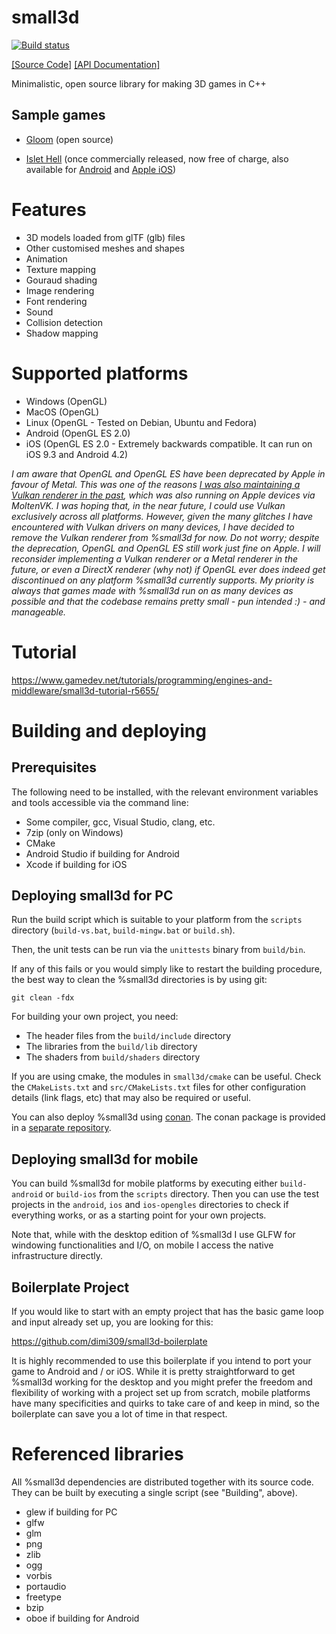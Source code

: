# small3d

[![Build status](https://ci.appveyor.com/api/projects/status/qpm3qekslivm3kjb?svg=true)](https://ci.appveyor.com/project/dimi309/small3d)

[[Source Code]](https://github.com/dimi309/small3d) [[API Documentation]](https://dimi309.github.io/small3d)

Minimalistic, open source library for making 3D games in C++

## Sample games

- [Gloom](https://github.com/dimi309/gloom) (open source)

- [Islet Hell](https://store.steampowered.com/app/2069750/Islet_Hell/) (once commercially released, now free of charge, also available for [Android](https://play.google.com/store/apps/details?id=dimi309.islethelladroid) and [Apple iOS](https://apps.apple.com/us/app/islet-hell/id1631875184))

# Features

- 3D models loaded from glTF (glb) files
- Other customised meshes and shapes
- Animation
- Texture mapping
- Gouraud shading
- Image rendering
- Font rendering
- Sound
- Collision detection
- Shadow mapping

# Supported platforms

- Windows (OpenGL)
- MacOS (OpenGL)
- Linux (OpenGL - Tested on Debian, Ubuntu and Fedora) 
- Android (OpenGL ES 2.0)
- iOS (OpenGL ES 2.0 - Extremely backwards compatible. It can run on iOS 9.3 and
  Android 4.2)

*I am aware that OpenGL and OpenGL ES have been deprecated by Apple in favour of 
Metal. This was one of the reasons [I was also maintaining a Vulkan renderer in the past](https://github.com/dimi309/small3d/releases/tag/1.8015.last.vulkan), 
which was also running on Apple devices via MoltenVK. I was hoping that, in the 
near future, I could use Vulkan exclusively across all platforms. However, 
given the many glitches I have encountered with Vulkan drivers on many devices, 
I have decided to remove the Vulkan renderer from %small3d for now. Do not worry;
despite the deprecation, OpenGL and OpenGL ES still work just fine on Apple. I 
will reconsider implementing a Vulkan renderer or a Metal renderer in the future,
or even a DirectX renderer (why not) if OpenGL ever does indeed get discontinued 
on any platform %small3d currently supports. My priority is always that games made 
with %small3d run on as many devices as possible and that the codebase remains 
pretty small - pun intended :) - and manageable.*

# Tutorial

https://www.gamedev.net/tutorials/programming/engines-and-middleware/small3d-tutorial-r5655/

# Building and deploying

## Prerequisites

The following need to be installed, with the relevant environment variables
and tools accessible via the command line:

- Some compiler, gcc, Visual Studio, clang, etc.
- 7zip (only on Windows)
- CMake
- Android Studio if building for Android
- Xcode if building for iOS

## Deploying small3d for PC

Run the build script which is suitable to your platform from the `scripts` 
directory (`build-vs.bat`, `build-mingw.bat` or `build.sh`).
	
Then, the unit tests can be run via the `unittests` binary from `build/bin`.

If any of this fails or you would simply like to restart the building
procedure, the best way to clean the %small3d directories is by using git:

	git clean -fdx

For building your own project, you need:

- The header files from the `build/include` directory
- The libraries from the `build/lib` directory 
- The shaders from `build/shaders` directory

If you are using cmake, the modules in `small3d/cmake` can be useful. Check the 
`CMakeLists.txt` and `src/CMakeLists.txt` files for other configuration details 
(link flags, etc) that may also be required or useful.

You can also deploy %small3d using [conan](https://conan.io). The conan package is 
provided in a [separate repository](https://github.com/dimi309/small3d-conan).

## Deploying small3d for mobile

You can build %small3d for mobile platforms by executing either `build-android` 
or  `build-ios` from the `scripts` directory. Then you can use the test projects 
in the `android`, `ios` and `ios-opengles` directories to check if everything 
works, or as a starting point for your own projects.

Note that, while with the desktop edition of %small3d I use GLFW for windowing 
functionalities and I/O, on mobile I access the native infrastructure directly.

## Boilerplate Project

If you would like to start with an empty project that has the basic game loop 
and input already set up, you are looking for this:

https://github.com/dimi309/small3d-boilerplate

It is highly recommended to use this boilerplate if you intend to port your
game to Android and / or iOS. While it is pretty straightforward to get %small3d
working for the desktop and you might prefer the freedom and flexibility of
working with a project set up from scratch, mobile platforms have many
specificities and quirks to take care of and keep in mind, so the boilerplate
can save you a lot of time in that respect.

# Referenced libraries

All %small3d dependencies are distributed together with its source code. 
They can be built by executing a single script (see "Building", above).

- glew if building for PC
- glfw 
- glm 
- png
- zlib
- ogg
- vorbis
- portaudio
- freetype
- bzip
- oboe if building for Android
